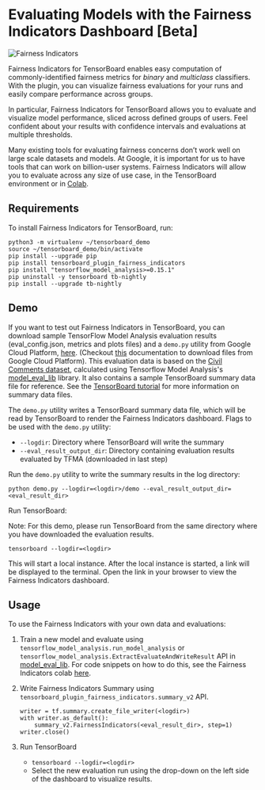 # Evaluating Models with the Fairness Indicators Dashboard [Beta]

![Fairness Indicators](https://raw.githubusercontent.com/tensorflow/tensorboard/master/docs/images/fairness-indicators.png)

Fairness Indicators for TensorBoard enables easy computation of
commonly-identified fairness metrics for _binary_ and _multiclass_ classifiers.
With the plugin, you can visualize fairness evaluations for your runs and easily
compare performance across groups.

In particular, Fairness Indicators for TensorBoard allows you to evaluate and
visualize model performance, sliced across defined groups of users. Feel
confident about your results with confidence intervals and evaluations at
multiple thresholds.

Many existing tools for evaluating fairness concerns don’t work well on large
scale datasets and models. At Google, it is important for us to have tools that
can work on billion-user systems. Fairness Indicators will allow you to evaluate
across any size of use case, in the TensorBoard environment or in
[Colab](https://github.com/tensorflow/fairness-indicators).

## Requirements

To install Fairness Indicators for TensorBoard, run:

```
python3 -m virtualenv ~/tensorboard_demo
source ~/tensorboard_demo/bin/activate
pip install --upgrade pip
pip install tensorboard_plugin_fairness_indicators
pip install "tensorflow_model_analysis>=0.15.1"
pip uninstall -y tensorboard tb-nightly
pip install --upgrade tb-nightly
```

## Demo

If you want to test out Fairness Indicators in TensorBoard, you can download
sample TensorFlow Model Analysis evaluation results (eval_config.json, metrics
and plots files) and a `demo.py` utility from Google Cloud Platform,
[here](https://console.cloud.google.com/storage/browser/tensorboard_plugin_fairness_indicators/).
(Checkout [this](https://cloud.google.com/storage/docs/downloading-objects)
documentation to download files from Google Cloud Platform). This evaluation
data is based on the
[Civil Comments dataset](https://www.kaggle.com/c/jigsaw-unintended-bias-in-toxicity-classification),
calculated using Tensorflow Model Analysis's
[model_eval_lib](https://github.com/tensorflow/model-analysis/blob/master/tensorflow_model_analysis/api/model_eval_lib.py)
library. It also contains a sample TensorBoard summary data file for reference.
See the
[TensorBoard tutorial](https://github.com/tensorflow/tensorboard/blob/master/README.md)
for more information on summary data files.

The `demo.py` utility writes a TensorBoard summary data file, which will be read
by TensorBoard to render the Fairness Indicators dashboard. Flags to be used
with the `demo.py` utility:

-   `--logdir`: Directory where TensorBoard will write the summary
-   `--eval_result_output_dir`: Directory containing evaluation results
    evaluated by TFMA (downloaded in last step)

Run the `demo.py` utility to write the summary results in the log directory:

`python demo.py --logdir=<logdir>/demo
--eval_result_output_dir=<eval_result_dir>`

Run TensorBoard:

Note: For this demo, please run TensorBoard from the same directory where you
have downloaded the evaluation results.

`tensorboard --logdir=<logdir>`

This will start a local instance. After the local instance is started, a link
will be displayed to the terminal. Open the link in your browser to view the
Fairness Indicators dashboard.

## Usage

To use the Fairness Indicators with your own data and evaluations:

1.  Train a new model and evaluate using
    `tensorflow_model_analysis.run_model_analysis` or
    `tensorflow_model_analysis.ExtractEvaluateAndWriteResult` API in
    [model_eval_lib](https://github.com/tensorflow/model-analysis/blob/master/tensorflow_model_analysis/api/model_eval_lib.py).
    For code snippets on how to do this, see the Fairness Indicators colab
    [here](https://github.com/tensorflow/fairness-indicators).

2.  Write Fairness Indicators Summary using `tensorboard_plugin_fairness_indicators.summary_v2` API.

    ```
    writer = tf.summary.create_file_writer(<logdir>)
    with writer.as_default():
        summary_v2.FairnessIndicators(<eval_result_dir>, step=1)
    writer.close()
    ```

3.  Run TensorBoard

    -   `tensorboard --logdir=<logdir>`
    -   Select the new evaluation run using the drop-down on the left side of
        the dashboard to visualize results.
